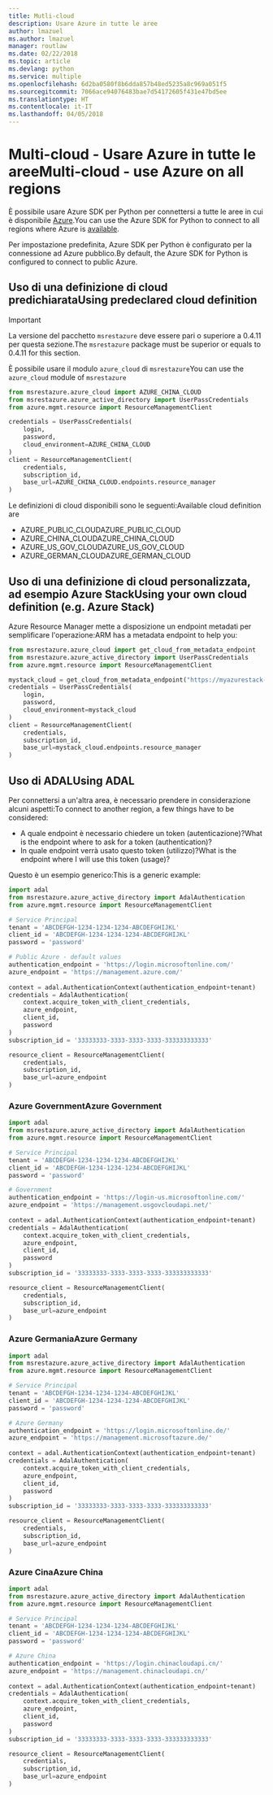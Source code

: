 ```yaml
---
title: Mutli-cloud
description: Usare Azure in tutte le aree
author: lmazuel
ms.author: lmazuel
manager: routlaw
ms.date: 02/22/2018
ms.topic: article
ms.devlang: python
ms.service: multiple
ms.openlocfilehash: 6d2ba0580f8b6dda857b48ed5235a8c969a051f5
ms.sourcegitcommit: 7066ace94076483bae7d54172605f431e47bd5ee
ms.translationtype: HT
ms.contentlocale: it-IT
ms.lasthandoff: 04/05/2018
---
```

# <a name="multi-cloud---use-azure-on-all-regions"></a><span data-ttu-id="d8d95-103">Multi-cloud - Usare Azure in tutte le aree</span><span class="sxs-lookup"><span data-stu-id="d8d95-103">Multi-cloud - use Azure on all regions</span></span>

<span data-ttu-id="d8d95-104">È possibile usare Azure SDK per Python per connettersi a tutte le aree in cui è disponibile [Azure](https://azure.microsoft.com/regions/services).</span><span class="sxs-lookup"><span data-stu-id="d8d95-104">You can use the Azure SDK for Python to connect to all regions where Azure is [available](https://azure.microsoft.com/regions/services).</span></span>

<span data-ttu-id="d8d95-105">Per impostazione predefinita, Azure SDK per Python è configurato per la connessione ad Azure pubblico.</span><span class="sxs-lookup"><span data-stu-id="d8d95-105">By default, the Azure SDK for Python is configured to connect to public Azure.</span></span>

## <a name="using-predeclared-cloud-definition"></a><span data-ttu-id="d8d95-106">Uso di una definizione di cloud predichiarata</span><span class="sxs-lookup"><span data-stu-id="d8d95-106">Using predeclared cloud definition</span></span>

> [!IMPORTANT]
> <span data-ttu-id="d8d95-107">La versione del pacchetto `msrestazure` deve essere pari o superiore a 0.4.11 per questa sezione.</span><span class="sxs-lookup"><span data-stu-id="d8d95-107">The `msrestazure` package must be superior or equals to 0.4.11 for this section.</span></span>

<span data-ttu-id="d8d95-108">È possibile usare il modulo `azure_cloud` di `msrestazure`</span><span class="sxs-lookup"><span data-stu-id="d8d95-108">You can use the `azure_cloud` module of `msrestazure`</span></span>

```python
from msrestazure.azure_cloud import AZURE_CHINA_CLOUD
from msrestazure.azure_active_directory import UserPassCredentials
from azure.mgmt.resource import ResourceManagementClient

credentials = UserPassCredentials(
    login,
    password,
    cloud_environment=AZURE_CHINA_CLOUD
)
client = ResourceManagementClient(
    credentials,
    subscription_id,
    base_url=AZURE_CHINA_CLOUD.endpoints.resource_manager
)
``` 
  
<span data-ttu-id="d8d95-109">Le definizioni di cloud disponibili sono le seguenti:</span><span class="sxs-lookup"><span data-stu-id="d8d95-109">Available cloud definition are</span></span>
  - <span data-ttu-id="d8d95-110">AZURE_PUBLIC_CLOUD</span><span class="sxs-lookup"><span data-stu-id="d8d95-110">AZURE_PUBLIC_CLOUD</span></span>
  - <span data-ttu-id="d8d95-111">AZURE_CHINA_CLOUD</span><span class="sxs-lookup"><span data-stu-id="d8d95-111">AZURE_CHINA_CLOUD</span></span>
  - <span data-ttu-id="d8d95-112">AZURE_US_GOV_CLOUD</span><span class="sxs-lookup"><span data-stu-id="d8d95-112">AZURE_US_GOV_CLOUD</span></span>
  - <span data-ttu-id="d8d95-113">AZURE_GERMAN_CLOUD</span><span class="sxs-lookup"><span data-stu-id="d8d95-113">AZURE_GERMAN_CLOUD</span></span>

## <a name="using-your-own-cloud-definition-eg-azure-stack"></a><span data-ttu-id="d8d95-114">Uso di una definizione di cloud personalizzata, ad esempio Azure Stack</span><span class="sxs-lookup"><span data-stu-id="d8d95-114">Using your own cloud definition (e.g. Azure Stack)</span></span>
<span data-ttu-id="d8d95-115">Azure Resource Manager mette a disposizione un endpoint metadati per semplificare l'operazione:</span><span class="sxs-lookup"><span data-stu-id="d8d95-115">ARM has a metadata endpoint to help you:</span></span>

```python
from msrestazure.azure_cloud import get_cloud_from_metadata_endpoint
from msrestazure.azure_active_directory import UserPassCredentials
from azure.mgmt.resource import ResourceManagementClient

mystack_cloud = get_cloud_from_metadata_endpoint("https://myazurestack-arm-endpoint.com")
credentials = UserPassCredentials(
    login,
    password,
    cloud_environment=mystack_cloud
)
client = ResourceManagementClient(
    credentials,
    subscription_id,
    base_url=mystack_cloud.endpoints.resource_manager
)
```
## <a name="using-adal"></a><span data-ttu-id="d8d95-116">Uso di ADAL</span><span class="sxs-lookup"><span data-stu-id="d8d95-116">Using ADAL</span></span>

<span data-ttu-id="d8d95-117">Per connettersi a un'altra area, è necessario prendere in considerazione alcuni aspetti:</span><span class="sxs-lookup"><span data-stu-id="d8d95-117">To connect to another region, a few things have to be considered:</span></span>

- <span data-ttu-id="d8d95-118">A quale endpoint è necessario chiedere un token (autenticazione)?</span><span class="sxs-lookup"><span data-stu-id="d8d95-118">What is the endpoint where to ask for a token (authentication)?</span></span>
- <span data-ttu-id="d8d95-119">In quale endpoint verrà usato questo token (utilizzo)?</span><span class="sxs-lookup"><span data-stu-id="d8d95-119">What is the endpoint where I will use this token (usage)?</span></span>

<span data-ttu-id="d8d95-120">Questo è un esempio generico:</span><span class="sxs-lookup"><span data-stu-id="d8d95-120">This is a generic example:</span></span>

```python
import adal
from msrestazure.azure_active_directory import AdalAuthentication
from azure.mgmt.resource import ResourceManagementClient

# Service Principal
tenant = 'ABCDEFGH-1234-1234-1234-ABCDEFGHIJKL'
client_id = 'ABCDEFGH-1234-1234-1234-ABCDEFGHIJKL'
password = 'password'

# Public Azure - default values
authentication_endpoint = 'https://login.microsoftonline.com/'
azure_endpoint = 'https://management.azure.com/'
    
context = adal.AuthenticationContext(authentication_endpoint+tenant)
credentials = AdalAuthentication(
    context.acquire_token_with_client_credentials,
    azure_endpoint,
    client_id,
    password
)
subscription_id = '33333333-3333-3333-3333-333333333333'

resource_client = ResourceManagementClient(
    credentials,
    subscription_id,
    base_url=azure_endpoint
)
```

### <a name="azure-government"></a><span data-ttu-id="d8d95-121">Azure Government</span><span class="sxs-lookup"><span data-stu-id="d8d95-121">Azure Government</span></span>
```python
import adal
from msrestazure.azure_active_directory import AdalAuthentication
from azure.mgmt.resource import ResourceManagementClient

# Service Principal
tenant = 'ABCDEFGH-1234-1234-1234-ABCDEFGHIJKL'
client_id = 'ABCDEFGH-1234-1234-1234-ABCDEFGHIJKL'
password = 'password'

# Government
authentication_endpoint = 'https://login-us.microsoftonline.com/'
azure_endpoint = 'https://management.usgovcloudapi.net/'
    
context = adal.AuthenticationContext(authentication_endpoint+tenant)
credentials = AdalAuthentication(
    context.acquire_token_with_client_credentials,
    azure_endpoint,
    client_id,
    password
)
subscription_id = '33333333-3333-3333-3333-333333333333'

resource_client = ResourceManagementClient(
    credentials,
    subscription_id,
    base_url=azure_endpoint
)
```

### <a name="azure-germany"></a><span data-ttu-id="d8d95-122">Azure Germania</span><span class="sxs-lookup"><span data-stu-id="d8d95-122">Azure Germany</span></span>
```python
import adal
from msrestazure.azure_active_directory import AdalAuthentication
from azure.mgmt.resource import ResourceManagementClient

# Service Principal
tenant = 'ABCDEFGH-1234-1234-1234-ABCDEFGHIJKL'
client_id = 'ABCDEFGH-1234-1234-1234-ABCDEFGHIJKL'
password = 'password'

# Azure Germany
authentication_endpoint = 'https://login.microsoftonline.de/'
azure_endpoint = 'https://management.microsoftazure.de/'
    
context = adal.AuthenticationContext(authentication_endpoint+tenant)
credentials = AdalAuthentication(
    context.acquire_token_with_client_credentials,
    azure_endpoint,
    client_id,
    password
)
subscription_id = '33333333-3333-3333-3333-333333333333'

resource_client = ResourceManagementClient(
    credentials,
    subscription_id,
    base_url=azure_endpoint
)
```

### <a name="azure-china"></a><span data-ttu-id="d8d95-123">Azure Cina</span><span class="sxs-lookup"><span data-stu-id="d8d95-123">Azure China</span></span>
```python
import adal
from msrestazure.azure_active_directory import AdalAuthentication
from azure.mgmt.resource import ResourceManagementClient

# Service Principal
tenant = 'ABCDEFGH-1234-1234-1234-ABCDEFGHIJKL'
client_id = 'ABCDEFGH-1234-1234-1234-ABCDEFGHIJKL'
password = 'password'

# Azure China
authentication_endpoint = 'https://login.chinacloudapi.cn/'
azure_endpoint = 'https://management.chinacloudapi.cn/'
    
context = adal.AuthenticationContext(authentication_endpoint+tenant)
credentials = AdalAuthentication(
    context.acquire_token_with_client_credentials,
    azure_endpoint,
    client_id,
    password
)
subscription_id = '33333333-3333-3333-3333-333333333333'

resource_client = ResourceManagementClient(
    credentials,
    subscription_id,
    base_url=azure_endpoint
)
```
